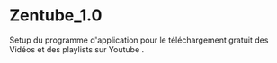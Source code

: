 # Zentube_1.0
Setup du programme d'application pour le téléchargement gratuit des Vidéos  et des playlists sur Youtube .

